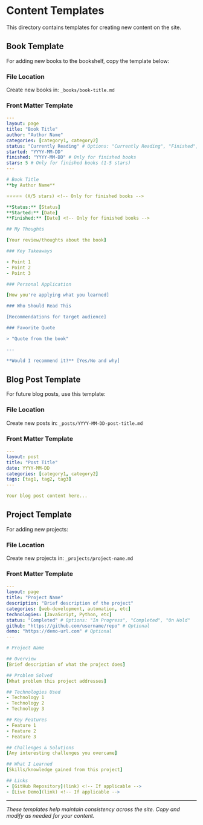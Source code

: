 # Content Templates

This directory contains templates for creating new content on the site.

## Book Template

For adding new books to the bookshelf, copy the template below:

### File Location
Create new books in: `_books/book-title.md`

### Front Matter Template
```yaml
---
layout: page
title: "Book Title"
author: "Author Name"
categories: [category1, category2]
status: "Currently Reading" # Options: "Currently Reading", "Finished", "Want to Read"
started: "YYYY-MM-DD"
finished: "YYYY-MM-DD" # Only for finished books
stars: 5 # Only for finished books (1-5 stars)
---

# Book Title
**by Author Name**

⭐⭐⭐⭐⭐ (X/5 stars) <!-- Only for finished books -->

**Status:** [Status]  
**Started:** [Date]
**Finished:** [Date] <!-- Only for finished books -->

## My Thoughts

[Your review/thoughts about the book]

### Key Takeaways

- Point 1
- Point 2
- Point 3

### Personal Application

[How you're applying what you learned]

### Who Should Read This

[Recommendations for target audience]

### Favorite Quote

> "Quote from the book"

---

**Would I recommend it?** [Yes/No and why]
```

## Blog Post Template

For future blog posts, use this template:

### File Location
Create new posts in: `_posts/YYYY-MM-DD-post-title.md`

### Front Matter Template
```yaml
---
layout: post
title: "Post Title"
date: YYYY-MM-DD
categories: [category1, category2]
tags: [tag1, tag2, tag3]
---

Your blog post content here...
```

## Project Template

For adding new projects:

### File Location
Create new projects in: `_projects/project-name.md`

### Front Matter Template
```yaml
---
layout: page
title: "Project Name"
description: "Brief description of the project"
categories: [web-development, automation, etc]
technologies: [JavaScript, Python, etc]
status: "Completed" # Options: "In Progress", "Completed", "On Hold"
github: "https://github.com/username/repo" # Optional
demo: "https://demo-url.com" # Optional
---

# Project Name

## Overview
[Brief description of what the project does]

## Problem Solved
[What problem this project addresses]

## Technologies Used
- Technology 1
- Technology 2
- Technology 3

## Key Features
- Feature 1
- Feature 2
- Feature 3

## Challenges & Solutions
[Any interesting challenges you overcame]

## What I Learned
[Skills/knowledge gained from this project]

## Links
- [GitHub Repository](link) <!-- If applicable -->
- [Live Demo](link) <!-- If applicable -->
```

---

*These templates help maintain consistency across the site. Copy and modify as needed for your content.*
